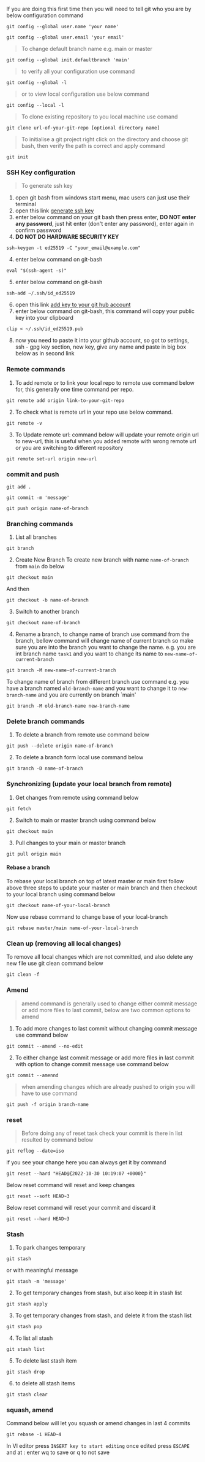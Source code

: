 If you are doing this first time then you will need to tell git who you are by below configuration command 
````
git config --global user.name 'your name'
````
````
git config --global user.email 'your email'
````

> To change default branch name e.g. main or master 
````
git config --global init.defaultbranch 'main'
```` 
> to verify all your configuration use command 
````
git config --global -l
```` 
> or to view local configuration use below command 
````
git config --local -l
````

> To clone existing repository to you local machine use comand 
````
git clone url-of-your-git-repo [optional directory name]
````

> To initialise a git project right click on the directory and choose git bash, then verify the path is correct and apply command
````
git init
````

### SSH Key configuration
> To generate ssh key 
1. open git bash from windows start menu, mac users can just use their terminal
2. open this link [generate ssh key](https://docs.github.com/en/authentication/connecting-to-github-with-ssh/generating-a-new-ssh-key-and-adding-it-to-the-ssh-agent)
3. enter below command on your git bash then press enter, **DO NOT enter any password**, just hit enter (don't enter any password), enter again in confirm password
4. **DO NOT DO HARDWARE SECURITY KEY**
````
ssh-keygen -t ed25519 -C "your_email@example.com"
````
4. enter below command on git-bash 
````
eval "$(ssh-agent -s)" 
````
5. enter below command on git-bash
````
ssh-add ~/.ssh/id_ed25519
````
6. open this link [add key to your git hub account](https://docs.github.com/en/authentication/connecting-to-github-with-ssh/adding-a-new-ssh-key-to-your-github-account)
7. enter below command on git-bash, this command will copy your public key into your clipboard
````
clip < ~/.ssh/id_ed25519.pub
````
8. now you need to paste it into your github account, so got to settings, ssh - gpg key section, new key, give any name and paste in big box below as in second link 
### Remote commands
1. To add remote or to link your local repo to remote use command below for, this generally one time command per repo.
````
git remote add origin link-to-your-git-repo
````
2. To check what is remote url in your repo use below command. 
````
git remote -v
````
3. To Update remote url: command below will update your remote origin url to new-url, this is useful when you added remote with wrong remote url or you are switching to different repository
````
git remote set-url origin new-url 
````
### commit and push
````
git add .
````
````
git commit -m 'message'
````
````
git push origin name-of-branch
````
### Branching commands
1. List all branches
````
git branch
````
2. Create New Branch
To create new branch with name `name-of-branch` from `main` do below 
 ````
git checkout main 
 ````
And then
````
git checkout -b name-of-branch
````
3. Switch to another branch
````
git checkout name-of-branch
````
4. Rename a branch, to change name of branch use command from the branch, bellow command will change name of current branch so make sure you are into the branch you want to change the name. e.g. you are int branch name `task1` and you want to change its name to `new-name-of-current-branch`  
````
git branch -M new-name-of-current-branch
````
To change name of branch from different branch use command e.g. you have a branch named `old-branch-name` and you want to change it to `new-branch-name` and you are currently on branch `main' 
````
git branch -M old-branch-name new-branch-name
````
### Delete branch commands
1. To delete a branch from remote use command below  
````
git push --delete origin name-of-branch 
````
2. To delete a branch form local use command below 
````
git branch -D name-of-branch
```` 
### Synchronizing (update your local branch from remote)
1. Get changes from remote using command below
````
git fetch
```` 
2. Switch to main or master branch using command below 
````
git checkout main 
````
3. Pull changes to your main or master branch
````
git pull origin main
````
#### Rebase a branch
To rebase your local branch on top of latest master or main first follow above three steps to update your master or main branch and then checkout to your local branch using command below
````
git checkout name-of-your-local-branch
````
Now use rebase command to change base of your local-branch
````
git rebase master/main name-of-your-local-branch
````
### Clean up (removing all local changes)
To remove all local changes which are not committed, and also delete any new file use git clean command below
````
git clean -f
````
### Amend
> amend command is generally used to change either commit message or add more files to last commit, below are two common options to amend

1. To add more changes to last commit without changing commit message use command below
````
git commit --amend --no-edit
````

2. To either change last commit message or add more files in last commit with option to change commit message use command below 
````
git commit --amennd
````

> when amending changes which are already pushed to origin you will have to use command 
````
git push -f origin branch-name
````
### reset
> Before doing any of reset task check your commit is there in list resulted by command below
````
git reflog --date=iso
````
if you see your change here you can always get it by command 

````
git reset --hard "HEAD@{2022-10-30 10:19:07 +0000}"
````
Below reset command will reset and keep changes 
````
git reset --soft HEAD~3 
````
Below reset command will reset your commit and discard it
````
git reset --hard HEAD~3
```` 
### Stash
1. To park changes temporary
````
git stash
````
or with meaningful message 
````
git stash -m 'message'
````
2. To get temporary changes from stash, but also keep it in stash list
````
git stash apply
````
3. To get temporary changes from stash, and delete it from the stash list
````
git stash pop
````
4. To list all stash 
````
git stash list
````
5. To delete last stash item
````
git stash drop
````
6. to delete all stash items
````
git stash clear
````
### squash, amend 
Command below will let you squash or amend changes in last 4 commits 
````
git rebase -i HEAD~4
```` 

In VI editor press `INSERT key to start editing` once edited press `ESCAPE` and at : enter wq to save or q to not save

